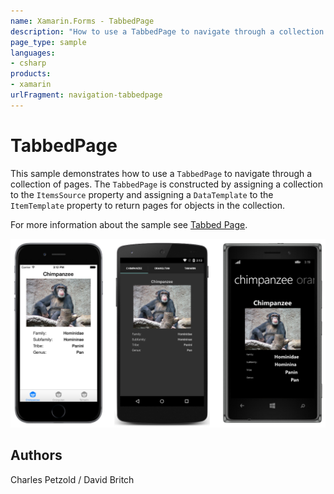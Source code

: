 ```yaml
---
name: Xamarin.Forms - TabbedPage
description: "How to use a TabbedPage to navigate through a collection of pages #navigation"
page_type: sample
languages:
- csharp
products:
- xamarin
urlFragment: navigation-tabbedpage
---
```

# TabbedPage

This sample demonstrates how to use a `TabbedPage` to navigate through a collection of pages. The `TabbedPage` is constructed by assigning a collection to the `ItemsSource` property and assigning a `DataTemplate` to the `ItemTemplate` property to return pages for objects in the collection.

For more information about the sample see [Tabbed Page](https://docs.microsoft.com/xamarin/xamarin-forms/app-fundamentals/navigation/tabbed-page/).

![TabbedPage application screenshot](Screenshots/01All.png "TabbedPage application screenshot")

## Authors

Charles Petzold / David Britch

